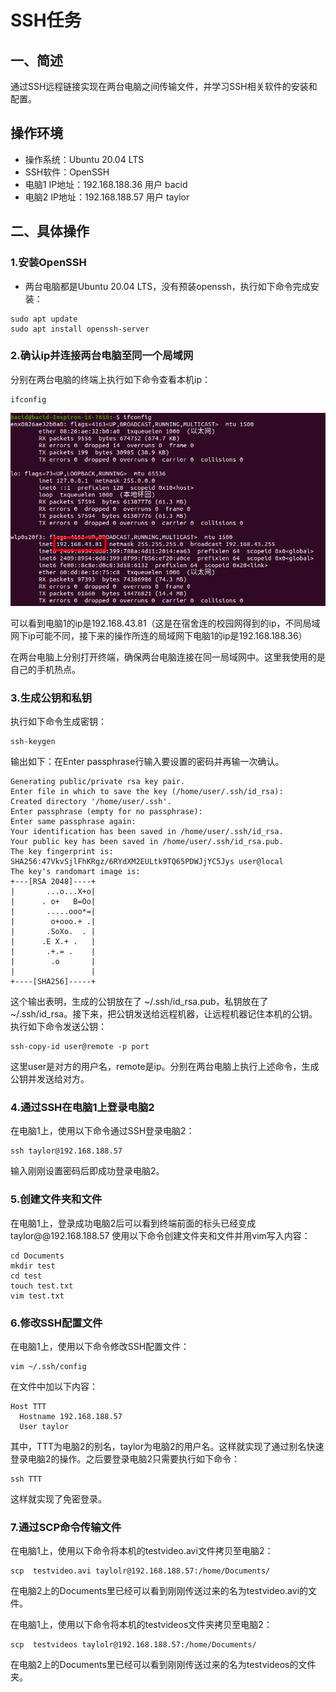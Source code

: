 # SSH任务

## 一、简述

通过SSH远程链接实现在两台电脑之间传输文件，并学习SSH相关软件的安装和配置。

## 操作环境

- 操作系统：Ubuntu 20.04 LTS
- SSH软件：OpenSSH
- 电脑1 IP地址：192.168.188.36 用户 bacid
- 电脑2 IP地址：192.168.188.57 用户 taylor

## 二、具体操作

### 1.安装OpenSSH
+ 两台电脑都是Ubuntu 20.04 LTS，没有预装openssh，执行如下命令完成安装：
```
sudo apt update
sudo apt install openssh-server
```


### 2.确认ip并连接两台电脑至同一个局域网
分别在两台电脑的终端上执行如下命令查看本机ip：
```
ifconfig
```
![ip](https://github.com/b-Acid/Images/blob/main/ssh%E4%BB%BB%E5%8A%A1/ip.png?raw=true)


可以看到电脑1的ip是192.168.43.81（这是在宿舍连的校园网得到的ip，不同局域网下ip可能不同，接下来的操作所连的局域网下电脑1的ip是192.168.188.36）  


在两台电脑上分别打开终端，确保两台电脑连接在同一局域网中。这里我使用的是自己的手机热点。

### 3.生成公钥和私钥
执行如下命令生成密钥：
```
ssh-keygen
```
输出如下：在Enter passphrase行输入要设置的密码并再输一次确认。
```
Generating public/private rsa key pair.
Enter file in which to save the key (/home/user/.ssh/id_rsa):
Created directory '/home/user/.ssh'.
Enter passphrase (empty for no passphrase):
Enter same passphrase again:
Your identification has been saved in /home/user/.ssh/id_rsa.
Your public key has been saved in /home/user/.ssh/id_rsa.pub.
The key fingerprint is:
SHA256:47VkvSjlFhKRgz/6RYdXM2EULtk9TQ65PDWJjYC5Jys user@local
The key's randomart image is:
+---[RSA 2048]----+
|       ...o...X+o|
|      . o+   B=Oo|
|       .....ooo*=|
|        o+ooo.+ .|
|       .SoXo.  . |
|      .E X.+ .   |
|       .+.= .    |
|        .o       |
|                 |
+----[SHA256]-----+
```
这个输出表明，生成的公钥放在了 ~/.ssh/id_rsa.pub，私钥放在了 ~/.ssh/id_rsa。接下来，把公钥发送给远程机器，让远程机器记住本机的公钥。
执行如下命令发送公钥：
```
ssh-copy-id user@remote -p port
```

这里user是对方的用户名，remote是ip。分别在两台电脑上执行上述命令，生成公钥并发送给对方。




### 4.通过SSH在电脑1上登录电脑2

在电脑1上，使用以下命令通过SSH登录电脑2：
```
ssh taylor@192.168.188.57
```
输入刚刚设置密码后即成功登录电脑2。

### 5.创建文件夹和文件

  在电脑1上，登录成功电脑2后可以看到终端前面的标头已经变成taylor@@192.168.188.57  使用以下命令创建文件夹和文件并用vim写入内容：
```
cd Documents
mkdir test
cd test
touch test.txt
vim test.txt
```
### 6.修改SSH配置文件

  在电脑1上，使用以下命令修改SSH配置文件：
```
vim ~/.ssh/config
```
在文件中加以下内容：
```
Host TTT
  Hostname 192.168.188.57
  User taylor
```
其中，TTT为电脑2的别名，taylor为电脑2的用户名。这样就实现了通过别名快速登录电脑2的操作。之后要登录电脑2只需要执行如下命令：
```
ssh TTT
```
这样就实现了免密登录。
  
###  7.通过SCP命令传输文件

在电脑1上，使用以下命令将本机的testvideo.avi文件拷贝至电脑2：
```
scp  testvideo.avi taylolr@192.168.188.57:/home/Documents/
```
在电脑2上的Documents里已经可以看到刚刚传送过来的名为testvideo.avi的文件。  


在电脑1上，使用以下命令将本机的testvideos文件夹拷贝至电脑2：
```
scp  testvideos taylolr@192.168.188.57:/home/Documents/
```
在电脑2上的Documents里已经可以看到刚刚传送过来的名为testvideos的文件夹。


